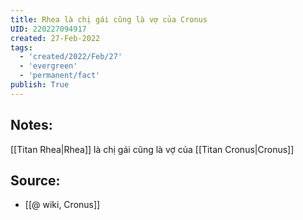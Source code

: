 ```yaml
---
title: Rhea là chị gái cũng là vợ của Cronus
UID: 220227094917
created: 27-Feb-2022
tags:
  - 'created/2022/Feb/27'
  - 'evergreen'
  - 'permanent/fact'
publish: True
---
```

## Notes:
[[Titan Rhea|Rhea]] là chị gái cũng là vợ của [[Titan Cronus|Cronus]]

## Source:
- [[@ wiki, Cronus]]
